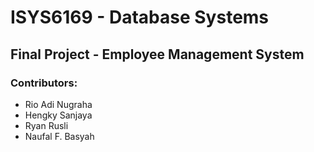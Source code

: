 # ISYS6169 - Database Systems
## Final Project - Employee Management System

### Contributors:
* Rio Adi Nugraha
* Hengky Sanjaya
* Ryan Rusli 
* Naufal F. Basyah

